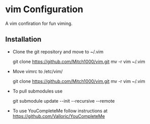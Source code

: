 # vim Configuration
A vim confiration for fun viming.
## Installation
- Clone the git repository and move to ~/.vim

    git clone https://github.com/Mitch1000/vim.git
    mv -r vim ~/.vim

- Move vimrc to /etc/vim/

    git clone https://github.com/Mitch1000/vim.git
    mv -r vim ~/.vim

- To pull submodules use

    git submodule update --init --recursive --remote

- To use YouCompleteMe follow instructions at https://github.com/Valloric/YouCompleteMe

